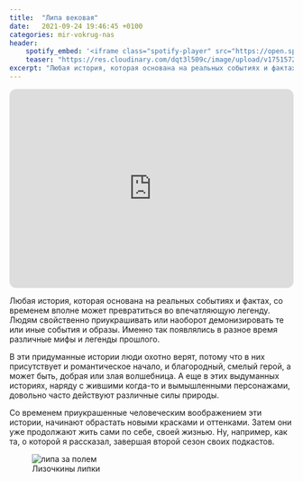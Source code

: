```yaml
---
title:  "Липа вековая"
date:   2021-09-24 19:46:45 +0100
categories: mir-vokrug-nas
header:
    spotify_embed: '<iframe class="spotify-player" src="https://open.spotify.com/embed/episode/4xuY4aNHHnjkBnPBw1u9Ad?utm_source=generator" frameBorder="0" allowfullscreen="" allow="autoplay; clipboard-write; encrypted-media; fullscreen; picture-in-picture" loading="lazy"></iframe>'
    teaser: "https://res.cloudinary.com/dqt3l509c/image/upload/v1751572994/lipa_vekovaya_wc5mov.jpg"
excerpt: "Любая история, которая основана на реальных событиях и фактах, со временем вполне может превратиться во впечатляющую легенду. Людям свойственно приукрашивать или наоборот демонизировать те или иные события и образы. Именно так появлялись в разное время различные мифы и легенды прошлого."
---
```


<iframe style="border-radius:12px" src="https://open.spotify.com/embed/episode/4xuY4aNHHnjkBnPBw1u9Ad?utm_source=generator" width="100%" height="352" frameBorder="0" allowfullscreen="" allow="autoplay; clipboard-write; encrypted-media; fullscreen; picture-in-picture" loading="lazy"></iframe>

Любая история, которая основана на реальных событиях и фактах, со временем вполне может превратиться во впечатляющую легенду. Людям свойственно приукрашивать или наоборот демонизировать те или иные события и образы. Именно так появлялись в разное время различные мифы и легенды прошлого.

В эти придуманные истории люди охотно верят, потому что в них присутствует и романтическое начало, и благородный, смелый герой, а может быть, добрая или злая волшебница. А еще в этих выдуманных историях, наряду с жившими когда-то и вымышленными персонажами, довольно часто действуют различные силы природы.

Со временем приукрашенные человеческим воображением эти истории, начинают обрастать новыми красками и оттенками. Затем они уже продолжают жить сами по себе, своей жизнью. Ну, например, как та, о которой я рассказал, завершая второй сезон своих подкастов.

<figure class="align-center">
<img src="https://res.cloudinary.com/dqt3l509c/image/upload/v1751572994/lipa_vekovaya_wc5mov.jpg" alt="липа за полем">
<figcaption>Лизочкины липки</figcaption>
</figure>

